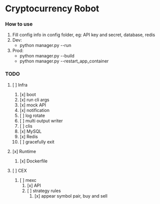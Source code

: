 # Cryptocurrency Robot

### How to use

1. Fill config info in config folder, eg: API key and secret, database, redis
1. Dev:
   - python manager.py --run
1. Prod:
   - python manager.py --build
   - python manager.py --restart_app_container

### TODO

1. [ ] Infra
   1. [x] boot
   1. [x] run cli args
   1. [x] mock API
   1. [x] notification
   1. [ ] log rotate
   1. [ ] multi output writer
   1. [ ] clis
   1. [x] MySQL
   1. [x] Redis
   1. [ ] gracefully exit

1. [x] Runtime
   1. [x] Dockerfile

1. [ ] CEX
   1. [ ] mexc
      1. [x] API
      1. [ ] strategy rules
         1. [x] appear symbol pair, buy and sell
